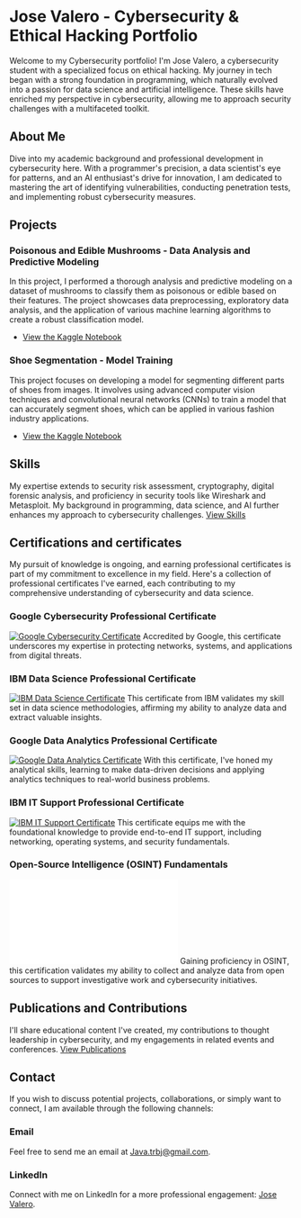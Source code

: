 # Jose Valero - Cybersecurity & Ethical Hacking Portfolio

Welcome to my Cybersecurity portfolio! I'm Jose Valero, a cybersecurity student with a specialized focus on ethical hacking. My journey in tech began with a strong foundation in programming, which naturally evolved into a passion for data science and artificial intelligence. These skills have enriched my perspective in cybersecurity, allowing me to approach security challenges with a multifaceted toolkit.

## About Me
Dive into my academic background and professional development in cybersecurity here. With a programmer's precision, a data scientist's eye for patterns, and an AI enthusiast's drive for innovation, I am dedicated to mastering the art of identifying vulnerabilities, conducting penetration tests, and implementing robust cybersecurity measures.

## Projects

### Poisonous and Edible Mushrooms - Data Analysis and Predictive Modeling
In this project, I performed a thorough analysis and predictive modeling on a dataset of mushrooms to classify them as poisonous or edible based on their features. The project showcases data preprocessing, exploratory data analysis, and the application of various machine learning algorithms to create a robust classification model.
- [View the Kaggle Notebook](https://www.kaggle.com/code/josevaleroaige/hongos-venenosos-y-comestibles)

### Shoe Segmentation - Model Training
This project focuses on developing a model for segmenting different parts of shoes from images. It involves using advanced computer vision techniques and convolutional neural networks (CNNs) to train a model that can accurately segment shoes, which can be applied in various fashion industry applications.
- [View the Kaggle Notebook](https://www.kaggle.com/code/josevaleroaige/shoe-segmentation-model-training)

## Skills
My expertise extends to security risk assessment, cryptography, digital forensic analysis, and proficiency in security tools like Wireshark and Metasploit. My background in programming, data science, and AI further enhances my approach to cybersecurity challenges. [View Skills](#)

## Certifications and certificates

My pursuit of knowledge is ongoing, and earning professional certificates is part of my commitment to excellence in my field. Here's a collection of professional certificates I've earned, each contributing to my comprehensive understanding of cybersecurity and data science.

### Google Cybersecurity Professional Certificate
[![Google Cybersecurity Certificate](https://img.shields.io/badge/Coursera-Google%20Cybersecurity-blue.svg)](https://coursera.org/share/55c82e7e992374fffdd1910626ec1ab4)
Accredited by Google, this certificate underscores my expertise in protecting networks, systems, and applications from digital threats.

### IBM Data Science Professional Certificate
[![IBM Data Science Certificate](https://img.shields.io/badge/Coursera-IBM%20Data%20Science-blue.svg)](https://coursera.org/share/ee1da5c346fbaa39d89be57846335f1e)
This certificate from IBM validates my skill set in data science methodologies, affirming my ability to analyze data and extract valuable insights.

### Google Data Analytics Professional Certificate
[![Google Data Analytics Certificate](https://img.shields.io/badge/Coursera-Google%20Data%20Analytics-blue.svg)](https://coursera.org/share/f7b1474956bee6c4f5e757d71bc2214e)
With this certificate, I've honed my analytical skills, learning to make data-driven decisions and applying analytics techniques to real-world business problems.

### IBM IT Support Professional Certificate
[![IBM IT Support Certificate](https://img.shields.io/badge/Coursera-IBM%20IT%20Support-blue.svg)](https://coursera.org/share/fbcc5f4a8a9b93f53d4f02adf062d444)
This certificate equips me with the foundational knowledge to provide end-to-end IT support, including networking, operating systems, and security fundamentals.

### Open-Source Intelligence (OSINT) Fundamentals
![OSINT Fundamentals Certificate](certifications/certificate-of-completion-for-open-source-intelligence-osint-fundamentals.pdf)
Gaining proficiency in OSINT, this certification validates my ability to collect and analyze data from open sources to support investigative work and cybersecurity initiatives.


## Publications and Contributions
I'll share educational content I've created, my contributions to thought leadership in cybersecurity, and my engagements in related events and conferences. [View Publications](#)

## Contact

If you wish to discuss potential projects, collaborations, or simply want to connect, I am available through the following channels:

### Email
Feel free to send me an email at [Java.trbj@gmail.com](mailto:Java.trbj@gmail.com).

### LinkedIn
Connect with me on LinkedIn for a more professional engagement: [Jose Valero](https://www.linkedin.com/in/jose-valero-aige/).


